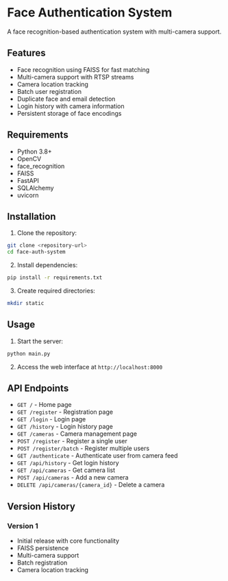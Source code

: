 # Face Authentication System

A face recognition-based authentication system with multi-camera support.

## Features

- Face recognition using FAISS for fast matching
- Multi-camera support with RTSP streams
- Camera location tracking
- Batch user registration
- Duplicate face and email detection
- Login history with camera information
- Persistent storage of face encodings

## Requirements

- Python 3.8+
- OpenCV
- face_recognition
- FAISS
- FastAPI
- SQLAlchemy
- uvicorn

## Installation

1. Clone the repository:

```bash
git clone <repository-url>
cd face-auth-system
```

2. Install dependencies:

```bash
pip install -r requirements.txt
```

3. Create required directories:

```bash
mkdir static
```

## Usage

1. Start the server:

```bash
python main.py
```

2. Access the web interface at `http://localhost:8000`

## API Endpoints

- `GET /` - Home page
- `GET /register` - Registration page
- `GET /login` - Login page
- `GET /history` - Login history page
- `GET /cameras` - Camera management page
- `POST /register` - Register a single user
- `POST /register/batch` - Register multiple users
- `GET /authenticate` - Authenticate user from camera feed
- `GET /api/history` - Get login history
- `GET /api/cameras` - Get camera list
- `POST /api/cameras` - Add a new camera
- `DELETE /api/cameras/{camera_id}` - Delete a camera

## Version History

### Version 1

- Initial release with core functionality
- FAISS persistence
- Multi-camera support
- Batch registration
- Camera location tracking
